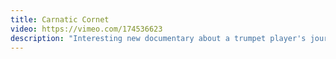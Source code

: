 ```yaml
---
title: Carnatic Cornet
video: https://vimeo.com/174536623
description: "Interesting new documentary about a trumpet player's journey in Carnatic music"
---
```


